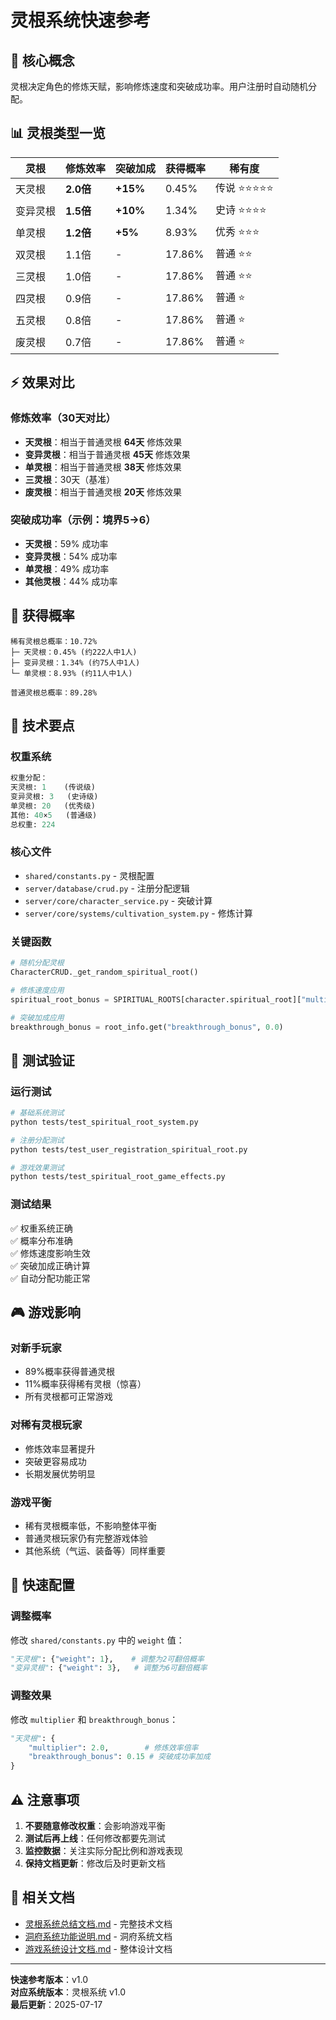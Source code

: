 # 灵根系统快速参考

## 🎯 核心概念

灵根决定角色的修炼天赋，影响修炼速度和突破成功率。用户注册时自动随机分配。

## 📊 灵根类型一览

| 灵根 | 修炼效率 | 突破加成 | 获得概率 | 稀有度 |
|------|----------|----------|----------|--------|
| 天灵根 | **2.0倍** | **+15%** | 0.45% | 传说 ⭐⭐⭐⭐⭐ |
| 变异灵根 | **1.5倍** | **+10%** | 1.34% | 史诗 ⭐⭐⭐⭐ |
| 单灵根 | **1.2倍** | **+5%** | 8.93% | 优秀 ⭐⭐⭐ |
| 双灵根 | 1.1倍 | - | 17.86% | 普通 ⭐⭐ |
| 三灵根 | 1.0倍 | - | 17.86% | 普通 ⭐⭐ |
| 四灵根 | 0.9倍 | - | 17.86% | 普通 ⭐ |
| 五灵根 | 0.8倍 | - | 17.86% | 普通 ⭐ |
| 废灵根 | 0.7倍 | - | 17.86% | 普通 ⭐ |

## ⚡ 效果对比

### 修炼效率（30天对比）
- **天灵根**：相当于普通灵根 **64天** 修炼效果
- **变异灵根**：相当于普通灵根 **45天** 修炼效果  
- **单灵根**：相当于普通灵根 **38天** 修炼效果
- **三灵根**：30天（基准）
- **废灵根**：相当于普通灵根 **20天** 修炼效果

### 突破成功率（示例：境界5→6）
- **天灵根**：59% 成功率
- **变异灵根**：54% 成功率
- **单灵根**：49% 成功率
- **其他灵根**：44% 成功率

## 🎲 获得概率

```
稀有灵根总概率：10.72%
├─ 天灵根：0.45% (约222人中1人)
├─ 变异灵根：1.34% (约75人中1人)  
└─ 单灵根：8.93% (约11人中1人)

普通灵根总概率：89.28%
```

## 🔧 技术要点

### 权重系统
```python
权重分配：
天灵根: 1    (传说级)
变异灵根: 3   (史诗级)  
单灵根: 20   (优秀级)
其他: 40×5   (普通级)
总权重: 224
```

### 核心文件
- `shared/constants.py` - 灵根配置
- `server/database/crud.py` - 注册分配逻辑
- `server/core/character_service.py` - 突破计算
- `server/core/systems/cultivation_system.py` - 修炼计算

### 关键函数
```python
# 随机分配灵根
CharacterCRUD._get_random_spiritual_root()

# 修炼速度应用
spiritual_root_bonus = SPIRITUAL_ROOTS[character.spiritual_root]["multiplier"]

# 突破加成应用  
breakthrough_bonus = root_info.get("breakthrough_bonus", 0.0)
```

## 🧪 测试验证

### 运行测试
```bash
# 基础系统测试
python tests/test_spiritual_root_system.py

# 注册分配测试
python tests/test_user_registration_spiritual_root.py

# 游戏效果测试
python tests/test_spiritual_root_game_effects.py
```

### 测试结果
✅ 权重系统正确  
✅ 概率分布准确  
✅ 修炼速度影响生效  
✅ 突破加成正确计算  
✅ 自动分配功能正常  

## 🎮 游戏影响

### 对新手玩家
- 89%概率获得普通灵根
- 11%概率获得稀有灵根（惊喜）
- 所有灵根都可正常游戏

### 对稀有灵根玩家
- 修炼效率显著提升
- 突破更容易成功
- 长期发展优势明显

### 游戏平衡
- 稀有灵根概率低，不影响整体平衡
- 普通灵根玩家仍有完整游戏体验
- 其他系统（气运、装备等）同样重要

## 📝 快速配置

### 调整概率
修改 `shared/constants.py` 中的 `weight` 值：
```python
"天灵根": {"weight": 1},    # 调整为2可翻倍概率
"变异灵根": {"weight": 3},   # 调整为6可翻倍概率
```

### 调整效果
修改 `multiplier` 和 `breakthrough_bonus`：
```python
"天灵根": {
    "multiplier": 2.0,        # 修炼效率倍率
    "breakthrough_bonus": 0.15 # 突破成功率加成
}
```

## ⚠️ 注意事项

1. **不要随意修改权重**：会影响游戏平衡
2. **测试后再上线**：任何修改都要先测试
3. **监控数据**：关注实际分配比例和游戏表现
4. **保持文档更新**：修改后及时更新文档

## 🔗 相关文档

- [灵根系统总结文档.md](./灵根系统总结文档.md) - 完整技术文档
- [洞府系统功能说明.md](./洞府系统功能说明.md) - 洞府系统文档
- [游戏系统设计文档.md](./游戏系统设计文档.md) - 整体设计文档

---

**快速参考版本**：v1.0  
**对应系统版本**：灵根系统 v1.0  
**最后更新**：2025-07-17

